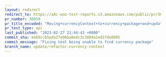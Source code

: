 ```yaml
---
layout: redirect
redirect_to: https://a8c-woo-test-reports.s3.amazonaws.com/public/pr/36959/api/index.html
pr_number: 36959
pr_title_encoded: "Moving+currencyContext+to+currency+package+and+updating+references"
pr_test_type: api
last_published: "2023-02-27 21:44:43 +0000"
commit_sha: ee69ccb5eda27e96ba8edc3c3094a2ed2fde0995
commit_message: "Fixing test being unable to find currency package"
branch_name: update/refactor-currency-context
---
```


